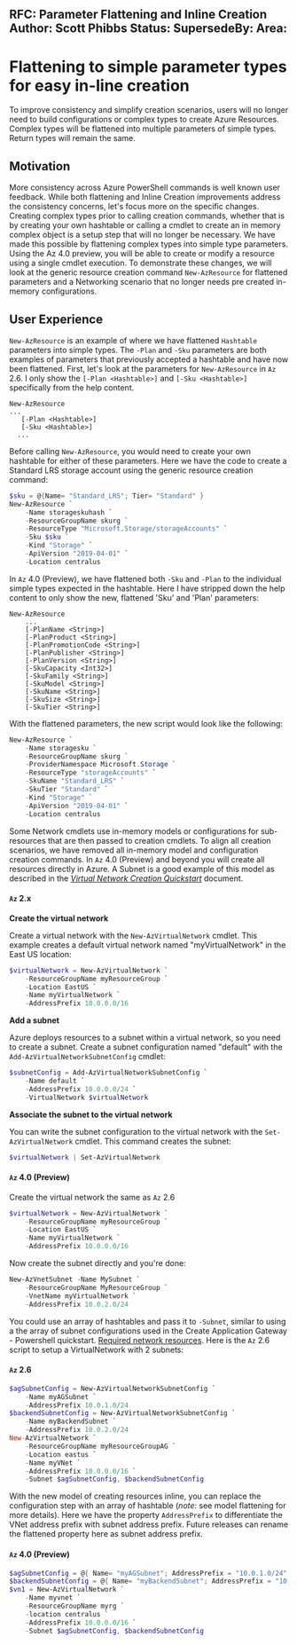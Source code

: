 RFC: Parameter Flattening and Inline Creation
Author: Scott Phibbs
Status:
SupersedeBy:
Area:
---

# Flattening to simple parameter types for easy in-line creation
To improve consistency and simplify creation scenarios, users will no longer need to build configurations or complex types to create Azure Resources. Complex types will be flattened into multiple parameters of simple types. Return types will remain the same.

## Motivation

More consistency across Azure PowerShell commands is well known user feedback. While both flattening and Inline Creation improvements address the consistency concerns, let's focus more on the specific changes. Creating complex types prior to calling creation commands, whether that is by creating your own hashtable or calling a cmdlet to create an in memory complex object is a setup step that will no longer be necessary. We have made this possible by flattening complex types into simple type parameters. Using the Az 4.0 preview, you will be able to create or modify a resource using a single cmdlet execution. To demonstrate these changes, we will look at the generic resource creation command `New-AzResource` for flattened parameters and a Networking scenario that no longer needs pre created in-memory configurations.

## User Experience

`New-AzResource` is an example of where we have flattened `Hashtable` parameters into simple types. The `-Plan` and `-Sku` parameters are both examples of parameters that previously accepted a hashtable and have now been flattened. First, let's look at the parameters for `New-AzResource` in `Az` 2.6. I only show the `[-Plan <Hashtable>]` and `[-Sku <Hashtable>]` specifically from the help content.

```
New-AzResource
...
   [-Plan <Hashtable>]
   [-Sku <Hashtable>]
  ...
```

Before calling `New-AzResource`, you would need to create your own hashtable for either of these parameters. Here we have the code to create a Standard LRS storage account using the generic resource creation command:

```powershell
$sku = @{Name= "Standard_LRS"; Tier= "Standard" }
New-AzResource `
    -Name storageskuhash `
    -ResourceGroupName skurg `
    -ResourceType "Microsoft.Storage/storageAccounts" `
    -Sku $sku `
    -Kind "Storage" `
    -ApiVersion "2019-04-01" `
    -Location centralus
```

In `Az` 4.0 (Preview), we have flattened both `-Sku` and `-Plan` to the individual simple types expected in the hashtable. Here I have stripped down the help content to only show the new, flattened 'Sku' and 'Plan' parameters:

```
New-AzResource
    ...
    [-PlanName <String>]
    [-PlanProduct <String>]
    [-PlanPromotionCode <String>]
    [-PlanPublisher <String>]
    [-PlanVersion <String>]
    [-SkuCapacity <Int32>]
    [-SkuFamily <String>]
    [-SkuModel <String>]
    [-SkuName <String>]
    [-SkuSize <String>]
    [-SkuTier <String>]

```

With the flattened parameters, the new script would look like the following:

```powershell
New-AzResource `
    -Name storagesku `
    -ResourceGroupName skurg `
    -ProviderNamespace Microsoft.Storage `
    -ResourceType "storageAccounts" `
    -SkuName "Standard_LRS" `
    -SkuTier "Standard" `
    -Kind "Storage" `
    -ApiVersion "2019-04-01" `
    -Location centralus
```

Some Network cmdlets use in-memory models or configurations for sub-resources that are then passed to creation cmdlets. To align all creation scenarios, we have removed all in-memory model and configuration creation commands. In `Az` 4.0 (Preview) and beyond you will create all resources directly in Azure. A Subnet is a good example of this model as described in the [_Virtual Network Creation Quickstart_](https://docs.microsoft.com/en-us/azure/virtual-network/quick-create-powershell) document.

#### `Az` 2.x

**Create the virtual network**

Create a virtual network with the `New-AzVirtualNetwork` cmdlet. This example creates a default virtual network named "myVirtualNetwork" in the East US location:

```powershell
$virtualNetwork = New-AzVirtualNetwork `
    -ResourceGroupName myResourceGroup `
    -Location EastUS `
    -Name myVirtualNetwork `
    -AddressPrefix 10.0.0.0/16
```

**Add a subnet**

Azure deploys resources to a subnet within a virtual network, so you need to create a subnet. Create a subnet configuration named "default" with the `Add-AzVirtualNetworkSubnetConfig` cmdlet:

```powershell
$subnetConfig = Add-AzVirtualNetworkSubnetConfig `
    -Name default `
    -AddressPrefix 10.0.0.0/24 `
    -VirtualNetwork $virtualNetwork
```

**Associate the subnet to the virtual network**

You can write the subnet configuration to the virtual network with the `Set-AzVirtualNetwork` cmdlet. This command creates the subnet:

```powershell
$virtualNetwork | Set-AzVirtualNetwork
```

#### `Az` 4.0 (Preview)

Create the virtual network the same as `Az` 2.6

```powershell
$virtualNetwork = New-AzVirtualNetwork `
    -ResourceGroupName myResourceGroup `
    -Location EastUS `
    -Name myVirtualNetwork `
    -AddressPrefix 10.0.0.0/16

```

Now create the subnet directly and you're done:

```powershell
New-AzVnetSubnet -Name MySubnet `
    -ResourceGroupName MyResourceGroup `
    -VnetName myVirtualNetwork `
    -AddressPrefix 10.0.2.0/24
```

You could use an array of hashtables and pass it to `-Subnet`, similar to using a the array of subnet configurations used in the Create Application Gateway - Powershell quickstart. [Required network resources](https://docs.microsoft.com/en-us/azure/application-gateway/quick-create-powershell). Here is the `Az` 2.6 script to setup a VirtualNetwork with 2 subnets:

#### `Az` 2.6

```powershell
$agSubnetConfig = New-AzVirtualNetworkSubnetConfig `
    -Name myAGSubnet `
    -AddressPrefix 10.0.1.0/24
$backendSubnetConfig = New-AzVirtualNetworkSubnetConfig `
    -Name myBackendSubnet `
    -AddressPrefix 10.0.2.0/24
New-AzVirtualNetwork `
    -ResourceGroupName myResourceGroupAG `
    -Location eastus `
    -Name myVNet `
    -AddressPrefix 10.0.0.0/16 `
    -Subnet $agSubnetConfig, $backendSubnetConfig
```

With the new model of creating resources inline, you can replace the configuration step with an array of hashtable (_note_: see model flattening for more details). Here we have the property `AddressPrefix` to differentiate the VNet address prefix with subnet address prefix. Future releases can rename the flattened property here as subnet address prefix.

#### `Az` 4.0 (Preview)

```powershell
$agSubnetConfig = @{ Name= "myAGSubnet"; AddressPrefix = "10.0.1.0/24" }
$backendSubnetConfig = @{ Name= "myBackendSubnet"; AddressPrefix = "10.0.2.0/24" }
$vn1 = New-AzVirtualNetwork `
    -Name myvnet `
    -ResourceGroupName myrg `
    -location centralus `
    -AddressPrefix 10.0.0.0/16 `
    -Subnet $agSubnetConfig, $backendSubnetConfig
```
